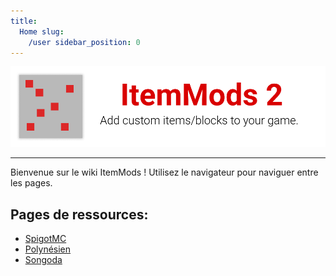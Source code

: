 ```yaml
---
title:
  Home slug:
    /user sidebar_position: 0
---
```


![En-tête](https://github.com/CodeDoctorDE/ItemMods/blob/develop/assets/header.png?raw=true)

---

Bienvenue sur le wiki ItemMods ! Utilisez le navigateur pour naviguer entre les pages.

## Pages de ressources:
* [SpigotMC](https://www.spigotmc.org/resources/72461/)
* [Polynésien](https://polymart.org/resource/15)
* [Songoda](https://songoda.com/marketplace/product/162)
